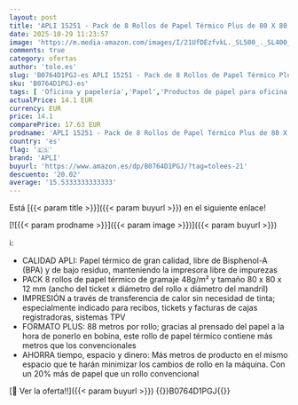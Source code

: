 ```yaml
---
layout: post
title: 'APLI 15251 - Pack de 8 Rollos de Papel Térmico Plus de 80 X 80 X 12 Mm - Papel para Tickets de Datáfonos  Cajas Registradoras y Tpv - Sin Bpa'
date: 2025-10-29 11:23:57
image: 'https://m.media-amazon.com/images/I/21UfDEzfvkL._SL500_._SL400_.jpg'
comments: true
category: ofertas
author: 'tole.es'
slug: 'B0764D1PGJ-es APLI 15251 - Pack de 8 Rollos de Papel Térmico Plus de 80...'
sku: 'B0764D1PGJ-es'
tags: [ 'Oficina y papelería','Papel','Productos de papel para oficina','Rollos de papel térmico','apli','🇪🇸', ]
actualPrice: 14.1 EUR
currency: EUR
price: 14.1
comparePrice: 17.63 EUR
prodname: 'APLI 15251 - Pack de 8 Rollos de Papel Térmico Plus de 80 X 80 X 12 Mm - Papel para Tickets de Datáfonos  Cajas Registradoras y Tpv - Sin Bpa'
country: 'es'
flag: '🇪🇸'
brand: 'APLI'
buyurl: 'https://www.amazon.es/dp/B0764D1PGJ/?tag=tolees-21'
descuento: '20.02'
average: '15.5333333333333'
---
```


Está [{{< param title >}}]({{< param buyurl >}}) en el siguiente enlace!

[![{{< param prodname >}}]({{< param image >}})]({{< param buyurl >}})

ℹ️:

- CALIDAD APLI: Papel térmico de gran calidad, libre de Bisphenol-A (BPA) y de bajo residuo, manteniendo la impresora libre de impurezas
- PACK 8 rollos de papel térmico de gramaje 48g/m² y tamaño 80 x 80 x 12 mm (ancho del ticket x diámetro del rollo x diámetro del mandril)
- IMPRESIÓN a través de transferencia de calor sin necesidad de tinta; especialmente indicado para recibos, tickets y facturas de cajas registradoras, sistemas TPV
- FORMATO PLUS: 88 metros por rollo; gracias al prensado del papel a la hora de ponerlo en bobina, este rollo de papel térmico contiene más metros que los convencionales
- AHORRA tiempo, espacio y dinero: Más metros de producto en el mismo espacio que te harán minimizar los cambios de rollo en la máquina. Con un 20% más de papel que un rollo convencional

[🛒 Ver la oferta!!]({{< param buyurl >}})
{{<world>}}B0764D1PGJ{{</world>}}
